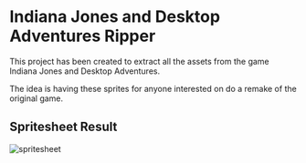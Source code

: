 # Indiana Jones and Desktop Adventures Ripper

This project has been created to extract all the assets from the game Indiana Jones and Desktop Adventures.

The idea is having these sprites for anyone interested on do a remake of the original game.

## Spritesheet Result

![spritesheet](https://user-images.githubusercontent.com/9928578/155807165-419f85ea-a03c-4fbb-85d7-e413431655be.png)
